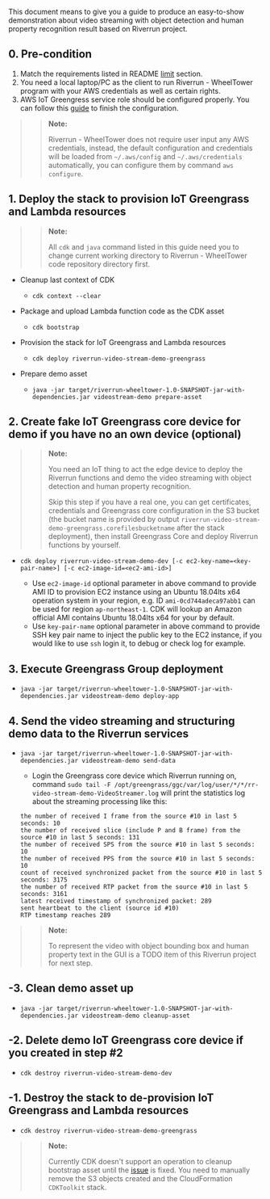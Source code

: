 This document means to give you a guide to produce an easy-to-show demonstration about video streaming with object detection and human property recognition result based on Riverrun project.

## 0. Pre-condition

1. Match the requirements listed in README [limit](http://git.awsrun.com/rp/riverrun-wheeltower#limit) section.
2. You need a local laptop/PC as the client to run Riverrun - WheelTower program with your AWS credentials as well as certain rights.
3. AWS IoT Greengress service role should be configured properly. You can follow this [guide](https://docs.aws.amazon.com/greengrass/latest/developerguide/service-role.html) to finish the configuration.

>>**Note:**
>>
>> Riverrun - WheelTower does not require user input any AWS credentials, instead, the default configuration and credentials will be loaded from ``~/.aws/config`` and ``~/.aws/credentials`` automatically, you can configure them by command ``aws configure``.

## 1. Deploy the stack to provision IoT Greengrass and Lambda resources

>>**Note:**
>>
>> All `cdk` and `java` command listed in this guide need you to change current working directory to Riverrun - WheelTower code repository directory first.

- Cleanup last context of CDK

    - ``cdk context --clear``

- Package and upload Lambda function code as the CDK asset

    - ``cdk bootstrap``

- Provision the stack for IoT Greengrass and Lambda resources

    - ``cdk deploy riverrun-video-stream-demo-greengrass``

- Prepare demo asset

    - ``java -jar target/riverrun-wheeltower-1.0-SNAPSHOT-jar-with-dependencies.jar videostream-demo prepare-asset``

## 2. Create fake IoT Greengrass core device for demo if you have no an own device (optional)

>>**Note:**
>>
>> You need an IoT thing to act the edge device to deploy the Riverrun functions and demo the video streaming with object detection and human property recognition.
>>
>> Skip this step if you have a real one, you can get certificates, credentials and Greengrass core configuration in the S3 bucket (the bucket name is provided by output `riverrun-video-stream-demo-greengrass.corefilesbucketname` after the stack deployment), then install Greengrass Core and deploy Riverrun functions by yourself.

- ``cdk deploy riverrun-video-stream-demo-dev [-c ec2-key-name=<key-pair-name>] [-c ec2-image-id=<ec2-ami-id>]``
    
    - Use `ec2-image-id` optional parameter in above command to provide AMI ID to provision EC2 instance using an Ubuntu 18.04lts x64 operation system in your region, e.g. ID  `ami-0cd744adeca97abb1` can be used for region `ap-northeast-1`. CDK will lookup an Amazon official AMI contains Ubuntu 18.04lts x64 for your by default.
    - Use `key-pair-name` optional parameter in above command to provide SSH key pair name to inject the public key to the EC2 instance, if you would like to use `ssh` login it, to debug or check log for example.

## 3. Execute Greengrass Group deployment 

- ``java -jar target/riverrun-wheeltower-1.0-SNAPSHOT-jar-with-dependencies.jar videostream-demo deploy-app``

## 4. Send the video streaming and structuring demo data to the Riverrun services

- ``java -jar target/riverrun-wheeltower-1.0-SNAPSHOT-jar-with-dependencies.jar videostream-demo send-data``

    - Login the Greengrass core device which Riverrun running on, command ``sudo tail -F /opt/greengrass/ggc/var/log/user/*/*/rr-video-stream-demo-VideoStreamer.log`` will print the statistics log about the streaming processing like this:
 
    ```
    the number of received I frame from the source #10 in last 5 seconds: 10
    the number of received slice (include P and B frame) from the source #10 in last 5 seconds: 131
    the number of received SPS from the source #10 in last 5 seconds: 10
    the number of received PPS from the source #10 in last 5 seconds: 10
    count of received synchronized packet from the source #10 in last 5 seconds: 3175
    the number of received RTP packet from the source #10 in last 5 seconds: 3161
    latest received timestamp of synchronized packet: 289
    sent heartbeat to the client (source id #10)
    RTP timestamp reaches 289
    ```

>>**Note:**
>>
>> To represent the video with object bounding box and human property text in the GUI is a TODO item of this Riverrun project for next step.

## -3. Clean demo asset up

- ``java -jar target/riverrun-wheeltower-1.0-SNAPSHOT-jar-with-dependencies.jar videostream-demo cleanup-asset``

## -2. Delete demo IoT Greengrass core device if you created in step \#2

- ``cdk destroy riverrun-video-stream-demo-dev``

## -1. Destroy the stack to de-provision IoT Greengrass and Lambda resources

- ``cdk destroy riverrun-video-stream-demo-greengrass``

>>**Note:**
>>
>> Currently CDK doesn't support an operation to cleanup bootstrap asset until the [issue](https://github.com/aws/aws-cdk/issues/986) is fixed. You need to manually remove the S3 objects created and the CloudFormation `CDKToolkit` stack.